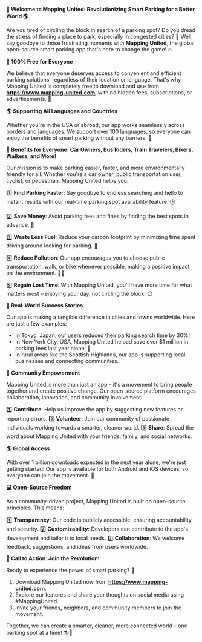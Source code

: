 **🚀 Welcome to Mapping United: Revolutionizing Smart Parking for a Better World 🌎**

Are you tired of circling the block in search of a parking spot? Do you dread the stress of finding a place to park, especially in congested cities? 🤯 Well, say goodbye to those frustrating moments with **Mapping United**, the global open-source smart parking app that's here to change the game! 🔥

**🌟 100% Free for Everyone**

We believe that everyone deserves access to convenient and efficient parking solutions, regardless of their location or language. That's why Mapping United is completely free to download and use from **https://www.mapping-united.com**, with no hidden fees, subscriptions, or advertisements. 🙌

**🌎 Supporting All Languages and Countries**

Whether you're in the USA or abroad, our app works seamlessly across borders and languages. We support over 100 languages, so everyone can enjoy the benefits of smart parking without any barriers. 💬

**💖 Benefits for Everyone: Car Owners, Bus Riders, Train Travelers, Bikers, Walkers, and More!**

Our mission is to make parking easier, faster, and more environmentally friendly for all. Whether you're a car owner, public transportation user, cyclist, or pedestrian, Mapping United helps you:

1️⃣ **Find Parking Faster**: Say goodbye to endless searching and hello to instant results with our real-time parking spot availability feature. 🕒

2️⃣ **Save Money**: Avoid parking fees and fines by finding the best spots in advance. 💸

3️⃣ **Waste Less Fuel**: Reduce your carbon footprint by minimizing time spent driving around looking for parking. 🌱

4️⃣ **Reduce Pollution**: Our app encourages you to choose public transportation, walk, or bike whenever possible, making a positive impact on the environment. 🚴‍♂️

5️⃣ **Regain Lost Time**: With Mapping United, you'll have more time for what matters most – enjoying your day, not circling the block! 😊

**📸 Real-World Success Stories**

Our app is making a tangible difference in cities and towns worldwide. Here are just a few examples:

* In Tokyo, Japan, our users reduced their parking search time by 30%!
* In New York City, USA, Mapping United helped save over $1 million in parking fees last year alone! 🤯
* In rural areas like the Scottish Highlands, our app is supporting local businesses and connecting communities.

**🌟 Community Empowerment**

Mapping United is more than just an app – it's a movement to bring people together and create positive change. Our open-source platform encourages collaboration, innovation, and community involvement:

1️⃣ **Contribute**: Help us improve the app by suggesting new features or reporting errors.
2️⃣ **Volunteer**: Join our community of passionate individuals working towards a smarter, cleaner world.
3️⃣ **Share**: Spread the word about Mapping United with your friends, family, and social networks.

**🌎 Global Access**

With over 1 billion downloads expected in the next year alone, we're just getting started! Our app is available for both Android and iOS devices, so everyone can join the movement. 🚀

**💻 Open-Source Freedom**

As a community-driven project, Mapping United is built on open-source principles. This means:

1️⃣ **Transparency**: Our code is publicly accessible, ensuring accountability and security.
2️⃣ **Customizability**: Developers can contribute to the app's development and tailor it to local needs.
3️⃣ **Collaboration**: We welcome feedback, suggestions, and ideas from users worldwide.

**🎉 Call to Action: Join the Revolution!**

Ready to experience the power of smart parking? 🚀

1. Download Mapping United now from **https://www.mapping-united.com**.
2. Explore our features and share your thoughts on social media using #MappingUnited.
3. Invite your friends, neighbors, and community members to join the movement.

Together, we can create a smarter, cleaner, more connected world – one parking spot at a time! 🌎💖